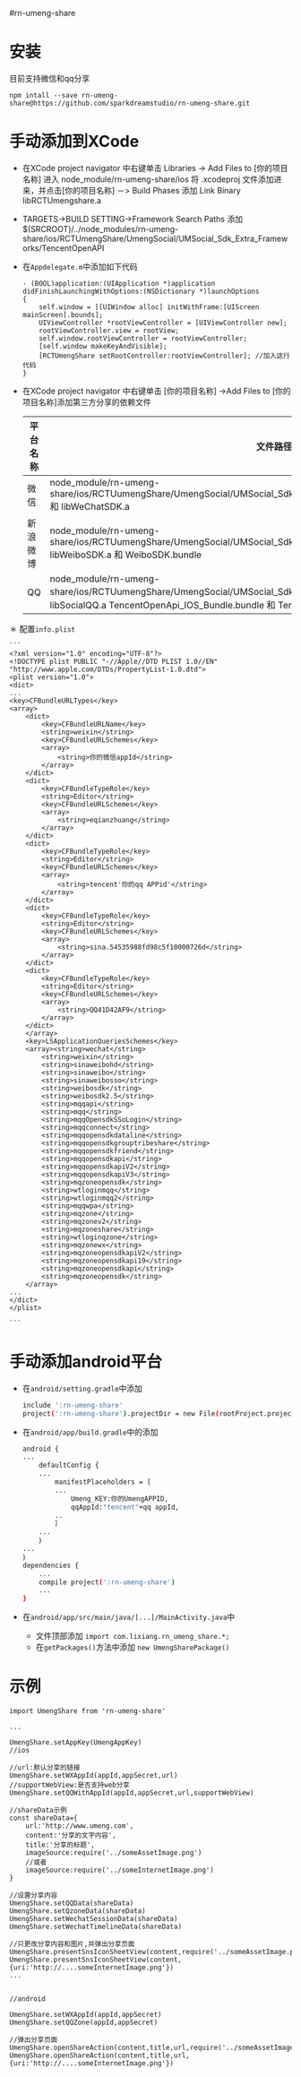 #rn-umeng-share
# 安装
目前支持微信和qq分享

`npm intall --save rn-umeng-share@https://github.com/sparkdreamstudio/rn-umeng-share.git`
# 手动添加到XCode
* 在XCode project navigator 中右键单击 Libraries -> Add Files to [你的项目名称] 进入 node_module/rn-umeng-share/ios 将 .xcodeproj 文件添加进来，并点击[你的项目名称] －> Build Phases 添加 Link Binary libRCTUmengshare.a
* TARGETS->BUILD SETTING->Framework Search Paths 添加 $(SRCROOT)/../node_modules/rn-umeng-share/ios/RCTUmengShare/UmengSocial/UMSocial_Sdk_Extra_Frameworks/TencentOpenAPI
* 在`Appdelegate.m`中添加如下代码

	```
	- (BOOL)application:(UIApplication *)application didFinishLaunchingWithOptions:(NSDictionary *)launchOptions
	{
  		self.window = [[UIWindow alloc] initWithFrame:[UIScreen mainScreen].bounds];
  		UIViewController *rootViewController = [UIViewController new];
  		rootViewController.view = rootView;
  		self.window.rootViewController = rootViewController;
  		[self.window makeKeyAndVisible];
  		[RCTUmengShare setRootController:rootViewController]; //加入这行代码
	}
	```
	
* 在XCode project navigator 中右键单击 [你的项目名称] ->Add Files to [你的项目名称]添加第三方分享的依赖文件


	平台名称    | 文件路径
	-------------|------------
	微信          | node_module/rn-umeng-share/ios/RCTUumengShare/UmengSocial/UMSocial_Sdk_Extra_Frameworks/Wechat/libSocialWechat.a 和 libWeChatSDK.a
	新浪微博      |node_module/rn-umeng-share/ios/RCTUumengShare/UmengSocial/UMSocial_Sdk_Extra_Frameworks/SinaSSO/libSocialSinaSSO.a libWeiboSDK.a 和 WeiboSDK.bundle
	QQ           |node_module/rn-umeng-share/ios/RCTUumengShare/UmengSocial/UMSocial_Sdk_Extra_Frameworks/TencentOpenAPI／libSocialQQ.a TencentOpenApi_IOS_Bundle.bundle 和 TencentOpenAPI.framework

＊ 配置`info.plist`

	```
	<?xml version="1.0" encoding="UTF-8"?>
	<!DOCTYPE plist PUBLIC "-//Apple//DTD PLIST 1.0//EN" "http://www.apple.com/DTDs/PropertyList-1.0.dtd">
	<plist version="1.0">
	<dict>
	...
	<key>CFBundleURLTypes</key>
	<array>
		<dict>
			<key>CFBundleURLName</key>
			<string>weixin</string>
			<key>CFBundleURLSchemes</key>
			<array>
				<string>你的微信appId</string>
			</array>
		</dict>
		<dict>
			<key>CFBundleTypeRole</key>
			<string>Editor</string>
			<key>CFBundleURLSchemes</key>
			<array>
				<string>eqianzhuang</string>
			</array>
		</dict>
		<dict>
			<key>CFBundleTypeRole</key>
			<string>Editor</string>
			<key>CFBundleURLSchemes</key>
			<array>
				<string>tencent'你的qq APPid'</string>
			</array>
		</dict>
		<dict>
			<key>CFBundleTypeRole</key>
			<string>Editor</string>
			<key>CFBundleURLSchemes</key>
			<array>
				<string>sina.54535988fd98c5f10000726d</string>
			</array>
		</dict>
		<dict>
			<key>CFBundleTypeRole</key>
			<string>Editor</string>
			<key>CFBundleURLSchemes</key>
			<array>
				<string>QQ41D42AF9</string>
			</array>
		</dict>
		</array>
		<key>LSApplicationQueriesSchemes</key>
		<array><string>wechat</string>
			<string>weixin</string>
			<string>sinaweibohd</string>
			<string>sinaweibo</string>
			<string>sinaweibosso</string>
			<string>weibosdk</string>
			<string>weibosdk2.5</string>
			<string>mqqapi</string>
			<string>mqq</string>
			<string>mqqOpensdkSSoLogin</string>
			<string>mqqconnect</string>
			<string>mqqopensdkdataline</string>
			<string>mqqopensdkgrouptribeshare</string>
			<string>mqqopensdkfriend</string>
			<string>mqqopensdkapi</string>
			<string>mqqopensdkapiV2</string>
			<string>mqqopensdkapiV3</string>
			<string>mqzoneopensdk</string>
			<string>wtloginmqq</string>
			<string>wtloginmqq2</string>
			<string>mqqwpa</string>
			<string>mqzone</string>
			<string>mqzonev2</string>
			<string>mqzoneshare</string>
			<string>wtloginqzone</string>
			<string>mqzonewx</string>
			<string>mqzoneopensdkapiV2</string>
			<string>mqzoneopensdkapi19</string>
			<string>mqzoneopensdkapi</string>
			<string>mqzoneopensdk</string>
		</array>
	...
	</dict>
	</plist>
	
	```
# 手动添加android平台
* 在`android/setting.gradle`中添加

	```bash
	include ':rn-umeng-share'
	project(':rn-umeng-share').projectDir = new File(rootProject.projectDir, '../node_modules/rn-umeng-share/android')
	```
* 在`android/app/build.gradle`中的添加

	```bash
	android {
	...
		defaultConfig {
		...
			manifestPlaceholders = [
			...
				Umeng_KEY:你的UmengAPPID,
				qqAppId:"tencent"+qq appId,
			..
			］
		...
		｝
	...
	｝
	dependencies {
		...
		compile project(':rn-umeng-share')
		...
	}
	```
* 在`android/app/src/main/java/[...]/MainActivity.java`中
	
	* 文件顶部添加 `import com.lixiang.rn_umeng_share.*;`
	* 在`getPackages()`方法中添加 `new UmengSharePackage()`

# 示例
```
import UmengShare from 'rn-umeng-share'

...

UmengShare.setAppKey(UmengAppKey)
//ios

//url:默认分享的链接
UmengShare.setWXAppId(appId,appSecret,url)
//supportWebView:是否支持web分享
UmengShare.setQQWithAppId(appId,appSecret,url,supportWebView)

//shareData示例
const shareData={
	url:'http://www.umeng.com',
	content:'分享的文字内容',
	title:'分享的标题',
	imageSource:require('../someAssetImage.png')
	//或者
	imageSource:require('../someInternetImage.png')
}

//设置分享内容
UmengShare.setQQData(shareData)
UmengShare.setQzoneData(shareData)
UmengShare.setWechatSessionData(shareData)
UmengShare.setWechatTimelineData(shareData)

//只更改分享内容和图片,并弹出分享页面
UmengShare.presentSnsIconSheetView(content,require('../someAssetImage.png'))
UmengShare.presentSnsIconSheetView(content,{uri:'http://....someInternetImage.png'})
...


//android

UmengShare.setWXAppId(appId,appSecret)
UmengShare.setQQZone(appId,appSecret)

//弹出分享页面
UmengShare.openShareAction(content,title,url,require('../someAssetImage.png'))
UmengShare.openShareAction(content,title,url,{uri:'http://....someInternetImage.png'})

```
	

 




